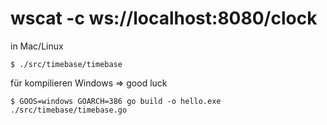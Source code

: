 # wscat -c ws://localhost:8080/clock

in Mac/Linux

```
$ ./src/timebase/timebase
```

für kompilieren Windows => good luck

```
$ GOOS=windows GOARCH=386 go build -o hello.exe ./src/timebase/timebase.go
```
